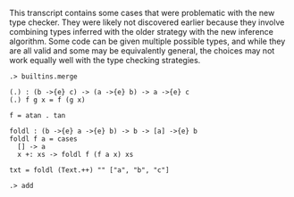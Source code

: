 This transcript contains some cases that were problematic with the new
type checker. They were likely not discovered earlier because they
involve combining types inferred with the older strategy with the new
inference algorithm. Some code can be given multiple possible types,
and while they are all valid and some may be equivalently general,
the choices may not work equally well with the type checking
strategies.

```ucm:hide
.> builtins.merge
```

```unison
(.) : (b ->{e} c) -> (a ->{e} b) -> a ->{e} c
(.) f g x = f (g x)

f = atan . tan

foldl : (b ->{e} a ->{e} b) -> b -> [a] ->{e} b
foldl f a = cases
  [] -> a
  x +: xs -> foldl f (f a x) xs

txt = foldl (Text.++) "" ["a", "b", "c"]
```

```ucm
.> add
```
